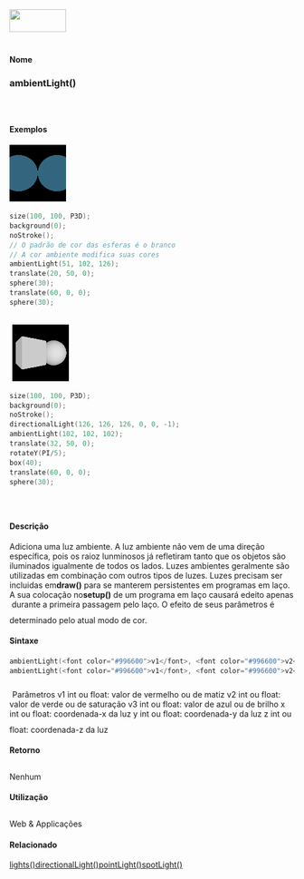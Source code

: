 <img height="40" src="../images/1pix.gif" width="100"/>
<img height="1" src="../images/1pix.gif" width="20"/>
<img height="1" src="../images/1pix.gif" width="555"/>

#### Nome
### ambientLight()
<img height="25" src="../images/1pix.gif" width="1"/>

#### Exemplos
<img border="0" height="100" src="media/ambientLight_.gif" width="100"/>

```pde
size(100, 100, P3D); 
background(0); 
noStroke(); 
// O padrão de cor das esferas é o branco
// A cor ambiente modifica suas cores
ambientLight(51, 102, 126); 
translate(20, 50, 0); 
sphere(30); 
translate(60, 0, 0); 
sphere(30); 
 

```
<img height="25" src="../images/1pix.gif" width="1"/>
<img border="0" height="100" src="media/directional_ambient_.jpg" width="100"/>

```pde
size(100, 100, P3D); 
background(0); 
noStroke(); 
directionalLight(126, 126, 126, 0, 0, -1); 
ambientLight(102, 102, 102); 
translate(32, 50, 0); 
rotateY(PI/5); 
box(40); 
translate(60, 0, 0); 
sphere(30); 

```
<img height="25" src="../images/1pix.gif" width="1"/>

#### Descrição
Adiciona uma luz ambiente. A luz ambiente
não vem de uma direção específica, pois os
raioz lunminosos já refletiram tanto que os objetos são
iluminados igualmente de todos os lados. Luzes ambientes geralmente
são utilizadas em combinação com outros tipos de
luzes. Luzes precisam ser incluidas em**draw()** para se manterem persistentes em programas em laço. A sua colocação no**setup()**
de um programa em laço causará edeito apenas
 durante a primeira passagem pelo laço. O efeito de seus
parâmetros é determinado pelo atual modo de cor.
<img height="25" src="../images/1pix.gif" width="1"/>

#### Sintaxe
```pde
ambientLight(<font color="#996600">v1</font>, <font color="#996600">v2</font>, <font color="#996600">v3</font>)
ambientLight(<font color="#996600">v1</font>, <font color="#996600">v2</font>, <font color="#996600">v3</font>, <font color="#996600">x</font>, <font color="#996600">y</font>, <font color="#996600">z</font>)

```
<img height="25" src="../images/1pix.gif" width="1"/>
Parâmetros
v1
int ou float: valor de vermelho ou de matiz
v2
int ou float: valor de verde ou de saturação
v3
int ou float: valor de azul ou de brilho
x
int ou float: coordenada-x da luz
y
int ou float: coordenada-y da luz
z
int ou float: coordenada-z da luz
<img height="25" src="../images/1pix.gif" width="1"/>

#### Retorno

	
Nenhum
<img height="25" src="../images/1pix.gif" width="1"/>

#### Utilização

	
Web & Applicações
<img height="25" src="../images/1pix.gif" width="1"/>

#### Relacionado
[lights()](lights_)[directionalLight()](directionalLight_)[pointLight()](pointLight_)[spotLight()](spotLight_)
